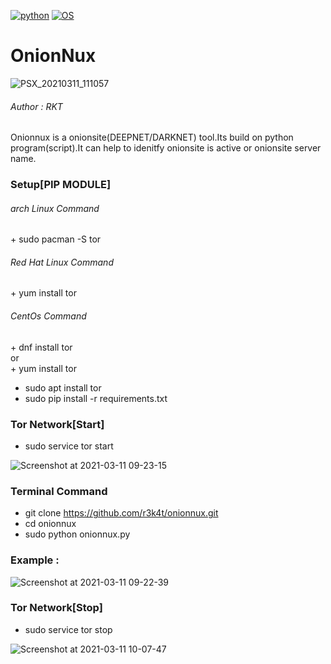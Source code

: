 [![python](https://img.shields.io/badge/Program-Python-brightgreen.svg)](https://www.python.org/downloads/release/python/)
[![OS](https://img.shields.io/badge/Tested%20On-Linux-yellowgreen.svg)](https://en.wikipedia.org/wiki/Linux)

# OnionNux 

![PSX_20210311_111057](https://user-images.githubusercontent.com/69615463/110739094-b0cfad80-825a-11eb-8c0d-353965f470e5.jpg)


<h6> Author : RKT </h6>

Onionnux is a onionsite(DEEPNET/DARKNET) tool.Its build on python program(script).It can help to idenitfy onionsite is active or onionsite server name.

### Setup[PIP MODULE] ### 

<h6>arch Linux Command </h6>
+ sudo pacman -S tor
<h6>Red Hat Linux Command</h6>
+ yum install tor
<h6>CentOs Command</h6>
+ dnf install tor
<br>
or
<br>
+ yum install tor


+ sudo apt install tor
+ sudo pip install -r requirements.txt


### Tor Network[Start] ###

+ sudo service tor start

![Screenshot at 2021-03-11 09-23-15](https://user-images.githubusercontent.com/69615463/110735201-7e6e8200-8253-11eb-8299-831674114143.png)


### Terminal Command ###

+ git clone https://github.com/r3k4t/onionnux.git
+ cd onionnux
+ sudo python onionnux.py


### Example : ###

![Screenshot at 2021-03-11 09-22-39](https://user-images.githubusercontent.com/69615463/110735131-5aab3c00-8253-11eb-9b66-8e405b63b4ae.png)



### Tor Network[Stop] ###

+ sudo service tor stop

![Screenshot at 2021-03-11 10-07-47](https://user-images.githubusercontent.com/69615463/110735226-934b1580-8253-11eb-96be-bf205f90c395.png)


